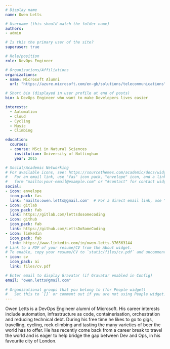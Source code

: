 ```yaml
---
# Display name
name: Owen Letts

# Username (this should match the folder name)
authors:
- admin

# Is this the primary user of the site?
superuser: true

# Role/position
role: DevOps Engineer

# Organizations/Affiliations
organizations:
- name: Microsoft Alumni
  url: "https://azure.microsoft.com/en-gb/solutions/telecommunications"

# Short bio (displayed in user profile at end of posts)
bio: A DevOps Engineer who want to make Developers lives easier

interests:
  - Automation
  - Cloud
  - Cycling
  - Music
  - Climbing

education:
  courses:
  - course: MSci in Natural Sciences
    institution: University of Nottingham
    year: 2015

# Social/Academic Networking
# For available icons, see: https://sourcethemes.com/academic/docs/widgets/#icons
#   For an email link, use "fas" icon pack, "envelope" icon, and a link in the
#   form "mailto:your-email@example.com" or "#contact" for contact widget.
social:
- icon: envelope
  icon_pack: fas
  link: 'mailto:owen.letts@gmail.com'  # For a direct email link, use "mailto:test@example.org".
- icon: gitlab
  icon_pack: fab
  link: https://gitlab.com/lettsdosomecoding
- icon: github
  icon_pack: fab
  link: https://github.com/LettsDoSomeCoding
- icon: linkedin
  icon_pack: fab
  link: https://www.linkedin.com/in/owen-letts-376563144
# Link to a PDF of your resume/CV from the About widget.
# To enable, copy your resume/CV to `static/files/cv.pdf` and uncomment the lines below.  
- icon: cv
  icon_pack: ai
  link: files/cv.pdf

# Enter email to display Gravatar (if Gravatar enabled in Config)
email: "owen.letts@gmail.com"
  
# Organizational groups that you belong to (for People widget)
#   Set this to `[]` or comment out if you are not using People widget.  
---
```


Owen Letts is a DevOps Engineer alumni of Microsoft. His career interests include automation, infrastructure as code, containerisation, orchestration and reducing technical debt. During his free time he likes to go to gigs, travelling, cycling, rock climbing and tasting the many varieties of beer the world has to offer. He has recently come back from a career break to travel the world and is eager to help bridge the gap between Dev and Ops, in his favourite city of London.